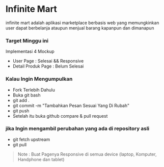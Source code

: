 # Infinite Mart

infinite mart adalah aplikasi marketplace berbasis web yang memungkinkan user dapat berbelanja ataupun menjual barang kapanpun dan dimanapun

### Target Minggu ini

Implementasi 4 Mockup

- User Page : Selesai && Responsive
- Detail Produk Page : Belum Selesai

### Kalau Ingin Mengumpulkan

- Fork Terlebih Dahulu
- Buka git bash
- git add .
- git commit -m "Tambahkan Pesan Sesuai Yang Di Rubah"
- git push
- Setelah itu buka github compare & pull request

### jika Ingin mengambil perubahan yang ada di repository asli

- git fetch upstream
- git pull

> Note : Buat Pagenya Responsive di semua device (laptop, Komputer, Handphone dan tablet)
